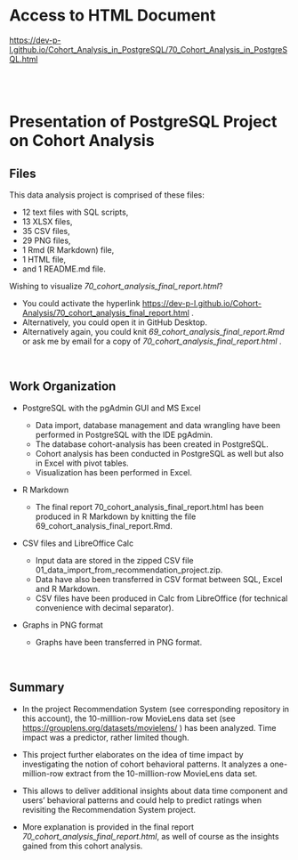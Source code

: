 # Access to HTML Document 

https://dev-p-l.github.io/Cohort_Analysis_in_PostgreSQL/70_Cohort_Analysis_in_PostgreSQL.html

<br>
<br>

# Presentation of PostgreSQL Project on Cohort Analysis

## Files

This data analysis project is comprised of these files:
  *	12 text files with SQL scripts,
  *	13 XLSX files,
  *	35 CSV files,
  *	29 PNG files,
  *	1 Rmd (R Markdown) file, 
  *	1 HTML file,
  *	and 1 README.md file. 

Wishing to visualize *70_cohort_analysis_final_report.html*?
  * You could activate the hyperlink https://dev-p-l.github.io/Cohort-Analysis/70_cohort_analysis_final_report.html .
  * Alternatively, you could open it in GitHub Desktop.
  * Alternatively again, you could knit *69_cohort_analysis_final_report.Rmd* or ask me by email for a copy of *70_cohort_analysis_final_report.html* .

<br>

## Work Organization

* PostgreSQL with the pgAdmin GUI and MS Excel
  * Data import, database management and data wrangling 
have been performed in PostgreSQL with the IDE pgAdmin. 
  * The database cohort-analysis has been created in PostgreSQL. 
  * Cohort analysis has been conducted in PostgreSQL as well 
but also in Excel with pivot tables.
  * Visualization has been performed in Excel. 

* R Markdown
  * The final report 70_cohort_analysis_final_report.html
has been produced in R Markdown by knitting the file 69_cohort_analysis_final_report.Rmd. 

* CSV files and LibreOffice Calc
  * Input data are stored in the zipped CSV file 01_data_import_from_recommendation_project.zip. 
  * Data have also been transferred in CSV format between SQL, Excel and R Markdown. 
  * CSV files have been produced in Calc from LibreOffice (for technical convenience with decimal separator). 

* Graphs in PNG format
  * Graphs have been transferred in PNG format. 

<br>

## Summary

  * In the project Recommendation System (see corresponding repository in this account), 
the 10-milllion-row MovieLens data set (see https://grouplens.org/datasets/movielens/ )
has been analyzed. Time impact was a predictor, rather limited though. 

  * This project further elaborates on the idea of time impact by investigating 
the notion of cohort behavioral patterns. It analyzes a one-million-row extract 
from the 10-milllion-row MovieLens data set. 

  * This allows to deliver additional insights about data time component and users’ behavioral patterns 
and could help to predict ratings when revisiting the Recommendation System project. 

  * More explanation is provided in the final report 
*70_cohort_analysis_final_report.html*, 
as well of course as the insights gained from this cohort analysis. 
